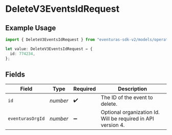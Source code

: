 # DeleteV3EventsIdRequest

## Example Usage

```typescript
import { DeleteV3EventsIdRequest } from "eventuras-sdk-v2/models/operations";

let value: DeleteV3EventsIdRequest = {
  id: 774234,
};
```

## Fields

| Field                                                        | Type                                                         | Required                                                     | Description                                                  |
| ------------------------------------------------------------ | ------------------------------------------------------------ | ------------------------------------------------------------ | ------------------------------------------------------------ |
| `id`                                                         | *number*                                                     | :heavy_check_mark:                                           | The ID of the event to delete.                               |
| `eventurasOrgId`                                             | *number*                                                     | :heavy_minus_sign:                                           | Optional organization Id. Will be required in API version 4. |